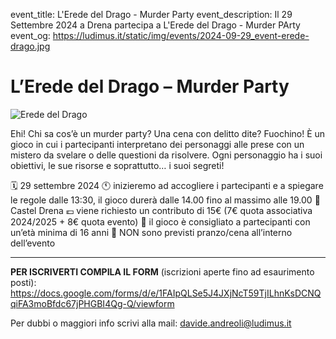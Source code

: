 event_title: L'Erede del Drago - Murder Party
event_description: Il 29 Settembre 2024 a Drena partecipa a L'Erede del Drago - Murder PArty
event_og: https://ludimus.it/static/img/events/2024-09-29_event-erede-drago.jpg

# L’Erede del Drago – Murder Party

![Erede del Drago](https://ludimus.it/static/img/events/2024-09-29_event-erede-drago.jpg)

Ehi! Chi sa cos’è un murder party? Una cena con delitto dite? Fuochino! 
È un gioco in cui i partecipanti interpretano dei personaggi alle prese con un mistero da svelare o delle questioni da risolvere.
Ogni personaggio ha i suoi obiettivi, le sue risorse e soprattutto… i suoi segreti!

🗓️ 29 settembre 2024
🕚 inizieremo ad accogliere i partecipanti e a spiegare le regole dalle 13:30, il gioco durerà dalle 14.00 fino al massimo alle 19.00
📍 Castel Drena
💶 viene richiesto un contributo di 15€ (7€ quota associativa 2024/2025 + 8€ quota evento)
🧑 il gioco è consigliato a partecipanti con un’età minima di 16 anni
🍔 NON sono previsti pranzo/cena all’interno dell’evento

---

**PER ISCRIVERTI COMPILA IL FORM** (iscrizioni aperte fino ad esaurimento posti): 
https://docs.google.com/forms/d/e/1FAIpQLSe5J4JXjNcT59TjILhnKsDCNQqiFA3moBfdc67jPHGBI4Qg-Q/viewform

Per dubbi o maggiori info scrivi alla mail: [davide.andreoli@ludimus.it](mailto:davide.andreoli@ludimus.it)
